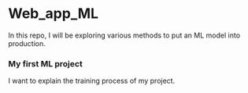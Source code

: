 # Web_app_ML

In this repo, I will be exploring various methods to put an ML model into production.


### My first ML project

I want to explain the training process of my project.
